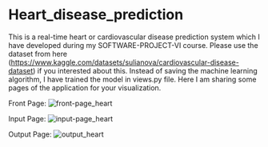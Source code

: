 # Heart_disease_prediction
This is a real-time heart or cardiovascular disease prediction system which I have developed during my SOFTWARE-PROJECT-VI course. Please use the dataset from here (https://www.kaggle.com/datasets/sulianova/cardiovascular-disease-dataset) if you interested about this. Instead of saving the machine learning algorithm, I have trained the model in views.py file. Here I am sharing some pages of the application for your visualization.

Front Page:
![front-page_heart](https://github.com/anandasd819/Heart_disease_prediction/assets/164042563/b1a4b647-b7ad-4d47-b7cd-e6a82a522ad9)

Input Page:
![input-page_heart](https://github.com/anandasd819/Heart_disease_prediction/assets/164042563/6a952ea4-b598-4d18-b04e-9c8edf19f291)

Output Page:
![output_heart](https://github.com/anandasd819/Heart_disease_prediction/assets/164042563/20b13eff-b769-4ebd-abb2-81f8516a4f0d)
